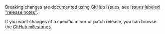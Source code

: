 Breaking changes are documented using GitHub issues, see [issues labeled "release notes"](https://github.com/hapijs/inert/issues?q=is%3Aissue+label%3A%22release+notes%22).

If you want changes of a specific minor or patch release, you can browse the [GitHub milestones](https://github.com/hapijs/inert/milestones?state=closed&direction=asc&sort=due_date).
